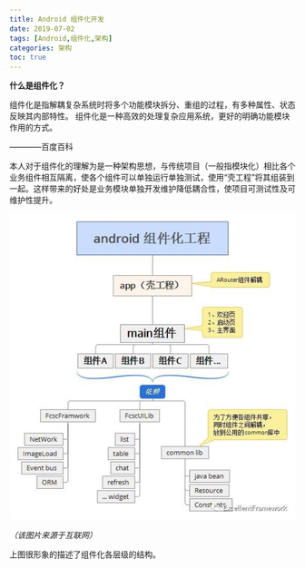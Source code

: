 ```yaml
---
title: Android 组件化开发
date: 2019-07-02
tags: [Android,组件化,架构]
categories: 架构
toc: true
---
```

**什么是组件化？**

组件化是指解耦复杂系统时将多个功能模块拆分、重组的过程，有多种属性、状态反映其内部特性。
组件化是一种高效的处理复杂应用系统，更好的明确功能模块作用的方式。

————百度百科

本人对于组件化的理解为是一种架构思想，与传统项目（一般指模块化）相比各个业务组件相互隔离，使各个组件可以单独运行单独测试，使用“壳工程”将其组装到一起。这样带来的好处是业务模块单独开发维护降低耦合性，使项目可测试性及可维护性提升。

<img src="Componentization/2019-07-03-15-15-40.png" />

*（该图片来源于互联网）*

上图很形象的描述了组件化各层级的结构。

